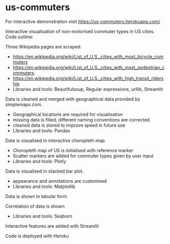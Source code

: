 # us-commuters
For interactive demonstration visit
https://us-commuters.herokuapp.com/

Interactive visualisation of non-motorised commuter types in US cities.
Code outline:

Three Wikipedia pages are scraped.
- https://en.wikipedia.org/wiki/List_of_U.S._cities_with_most_bicycle_commuters
- https://en.wikipedia.org/wiki/List_of_U.S._cities_with_most_pedestrian_commuters
- https://en.wikipedia.org/wiki/List_of_U.S._cities_with_high_transit_ridership
- Libraries and tools: Beautifulsoup, Regular expressions, urllib, Streamlit

Data is cleaned and merged with geographical data provided by simplemaps.com.
- Geographical locations are required for visualisation
- missing data is filled, different naming conventions are corrected
- cleaned data is stored to improve speed in future use
- Libraries and tools: Pandas

Data is visualised in interactive choropleth map.
- Choropleth map of US is initialised with reference marker
- Scatter markers are added for commuter types given by user input
- Libraries and tools: Plotly

Data is visualised in stacked bar plot.
- appearance and annotations are customised
- Libraries and tools: Matplotlib

Data is shown in tabular form

Correlation of data is shown
- Libraries and tools: Seaborn

Interactive features are added with Streamlit

Code is deployed with Heroku